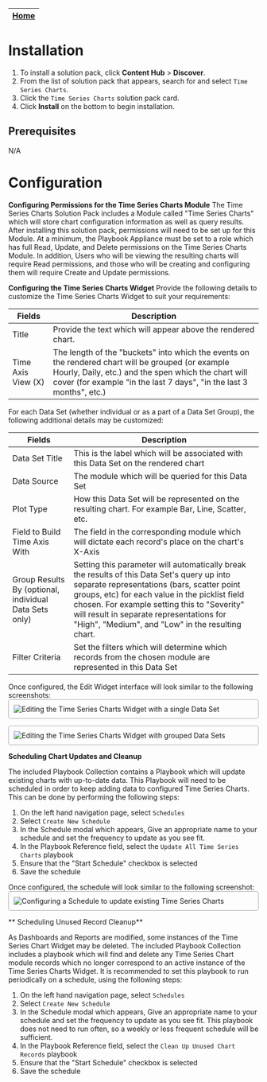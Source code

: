 | [Home](../README.md) |
|--------------------------------------------|

# Installation

1. To install a solution pack, click **Content Hub** > **Discover**.
2. From the list of solution pack that appears, search for and select `Time Series Charts`.
3. Click the `Time Series Charts` solution pack card.
4. Click **Install** on the bottom to begin installation.

## Prerequisites

N/A

# Configuration

**Configuring Permissions for the Time Series Charts Module**
The Time Series Charts Solution Pack includes a Module called "Time Series Charts" which will store chart configuration information as well as query results. After installing this solution pack, permissions will need to be set up for this Module. At a minimum, the Playbook Appliance must be set to a role which has full Read, Update, and Delete permissions on the Time Series Charts Module. In addition, Users who will be viewing the resulting charts will require Read permissions, and those who will be creating and configuring them will require Create and Update permissions.

**Configuring the Time Series Charts Widget**
Provide the following details to customize the Time Series Charts Widget to suit your requirements:

| Fields     | Description                              |
| ---------- | ---------------------------------------- |
| Title      | Provide the text which will appear above the rendered chart. |
| Time Axis View (X) | The length of the "buckets" into which the events on the rendered chart will be grouped (or example Hourly, Daily, etc.) and the spen which the chart will cover (for example "in the last 7 days", "in the last  3 months", etc.) |

For each Data Set (whether individual or as a part of a Data Set Group), the following additional details may be customized:

| Fields     | Description                              |
| ---------- | ---------------------------------------- |
| Data Set Title      | This is the label which will be associated with this Data Set on the rendered chart |
| Data Source | The module which will be queried for this Data Set |
| Plot Type | How this Data Set will be represented on the resulting chart. For example Bar, Line, Scatter, etc. |
| Field to Build Time Axis With | The field in the corresponding module which will dictate each record's place on the chart's X-Axis |
| Group Results By (optional, individual Data Sets only) | Setting this parameter will automatically break the results of this Data Set's query up into separate representations (bars, scatter point groups, etc) for each value in the picklist field chosen. For example setting this to "Severity" will result in separate representations for "High", "Medium", and "Low" in the resulting chart. |
| Filter Criteria | Set the filters which will determine which records from the chosen module are represented in this Data Set |

Once configured, the Edit Widget interface will look similar to the following screenshots:
<img src="raw.githubusercontent.com/fortinet-fortisoar/solution-pack-time-series-charts/develop/docs/res/widget_config1.png" alt="Editing the Time Series Charts Widget with a single Data Set" style="border: 1px solid #A9A9A9; border-radius: 4px; padding: 10px; display: block;  margin-left: auto; margin-right: auto;">

<img src="raw.githubusercontent.com/fortinet-fortisoar/solution-pack-time-series-charts/develop/docs/res/widget_config2.png" alt="Editing the Time Series Charts Widget with grouped Data Sets" style="border: 1px solid #A9A9A9; border-radius: 4px; padding: 10px; display: block;  margin-left: auto; margin-right: auto;">

**Scheduling Chart Updates and Cleanup**

The included Playbook Collection contains a Playbook which will update existing charts with up-to-date data. This Playbook will need to be scheduled in order to keep adding data to configured Time Series Charts. This can be done by performing the following steps:

1. On the left hand navigation page, select `Schedules`
2. Select `Create New Schedule`
3. In the Schedule modal which appears, Give an appropriate name to your schedule and set the frequency to update as you see fit.
4. In the Playbook Reference field, select the `Update All Time Series Charts` playbook
5. Ensure that the "Start Schedule" checkbox is selected
6. Save the schedule

Once configured, the schedule will look similar to the following screenshot:
<img src="raw.githubusercontent.com/fortinet-fortisoar/solution-pack-time-series-charts/develop/docs/res/schedule_config.png" alt="Configuring a Schedule to update existing Time Series Charts" style="border: 1px solid #A9A9A9; border-radius: 4px; padding: 10px; display: block;  margin-left: auto; margin-right: auto;">

** Scheduling Unused Record Cleanup**

As Dashboards and Reports are modified, some instances of the Time Series Chart Widget may be deleted. The included Playbook Collection includes a playbook which will find and delete any Time Series Chart module records which no longer correspond to an active instance of the Time Series Charts Widget. It is recommended to set this playbook to run periodically on a schedule, using the following steps:

1. On the left hand navigation page, select `Schedules`
2. Select `Create New Schedule`
3. In the Schedule modal which appears, Give an appropriate name to your schedule and set the frequency to update as you see fit. This playbook does not need to run often, so a weekly or less frequent schedule will be sufficient.
4. In the Playbook Reference field, select the `Clean Up Unused Chart Records` playbook
5. Ensure that the "Start Schedule" checkbox is selected
6. Save the schedule